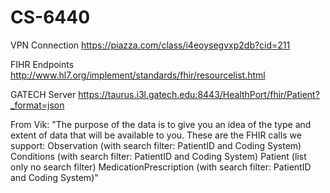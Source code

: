 # CS-6440


VPN Connection https://piazza.com/class/i4eoysegvxp2db?cid=211

FIHR Endpoints http://www.hl7.org/implement/standards/fhir/resourcelist.html

GATECH Server https://taurus.i3l.gatech.edu:8443/HealthPort/fhir/Patient?_format=json


From Vik:
"The purpose of the data is to give you an idea of the type and extent of data that will be available to you.  These are the FHIR calls we support: 
Observation (with search filter: PatientID and Coding System)
Conditions (with search filter: PatientID and Coding System)
Patient (list only no search filter)
MedicationPrescription (with search filter: PatientID and Coding System)"

